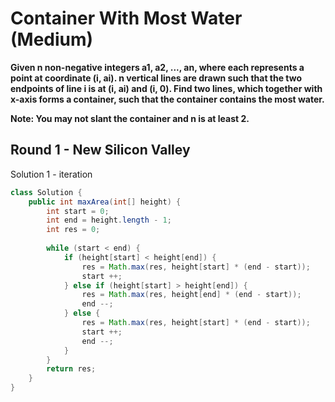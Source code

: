# Container With Most Water (Medium)

**Given n non-negative integers a1, a2, ..., an, where each represents a point at coordinate (i, ai). n vertical lines are drawn such that the two endpoints of line i is at (i, ai) and (i, 0). Find two lines, which together with x-axis forms a container, such that the container contains the most water.**

**Note: You may not slant the container and n is at least 2.**

## Round 1 - New Silicon Valley

Solution 1 - iteration
```java
class Solution {
    public int maxArea(int[] height) {
        int start = 0;
        int end = height.length - 1;
        int res = 0;
        
        while (start < end) {
            if (height[start] < height[end]) {
                res = Math.max(res, height[start] * (end - start));
                start ++;
            } else if (height[start] > height[end]) {
                res = Math.max(res, height[end] * (end - start));
                end --;
            } else {
                res = Math.max(res, height[start] * (end - start));
                start ++;
                end --;
            }
        }
        return res;
    }
}
```
